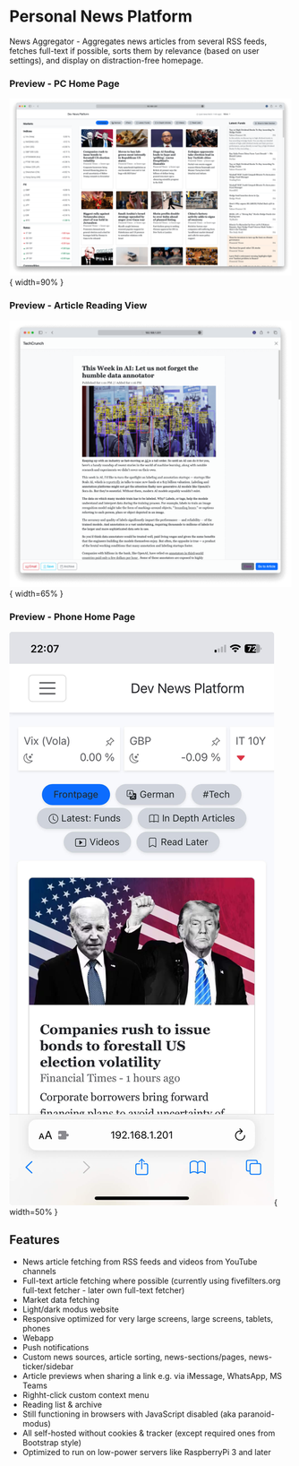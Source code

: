 # Personal News Platform

News Aggregator - Aggregates news articles from several RSS feeds, fetches full-text if possible, sorts them by
relevance (based on user settings), and display on distraction-free homepage.

### Preview - PC Home Page

![PC Home Page](imgs/home_pc.png){ width=90% }<br>

### Preview - Article Reading View

![Article Reading View](imgs/article.png){ width=65% }

### Preview - Phone Home Page

![Phone Home Page](imgs/home_phone.jpeg){ width=50% }<br>

## Features

- News article fetching from RSS feeds and videos from YouTube channels
- Full-text article fetching where possible (currently using fivefilters.org full-text fetcher - later own full-text
  fetcher)
- Market data fetching
- Light/dark modus website
- Responsive optimized for very large screens, large screens, tablets, phones
- Webapp
- Push notifications
- Custom news sources, article sorting, news-sections/pages, news-ticker/sidebar
- Article previews when sharing a link e.g. via iMessage, WhatsApp, MS Teams
- Righht-click custom context menu
- Reading list & archive
- Still functioning in browsers with JavaScript disabled (aka paranoid-modus)
- All self-hosted without cookies & tracker (except required ones from Bootstrap style)
- Optimized to run on low-power servers like RaspberryPi 3 and later
